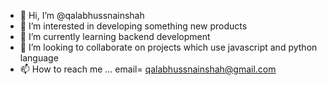 - 👋 Hi, I’m @qalabhussnainshah
- 👀 I’m interested in developing something new products
- 🌱 I’m currently learning backend development
- 💞️ I’m looking to collaborate on projects which use javascript and python language
- 📫 How to reach me ... email= qalabhussnainshah@gmail.com

<!---
qalabhussnainshah/qalabhussnainshah is a ✨ special ✨ repository because its `README.md` (this file) appears on your GitHub profile.
You can click the Preview link to take a look at your changes.
--->
